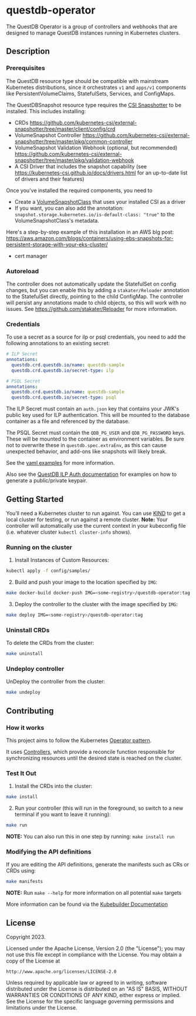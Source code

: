 # questdb-operator

The QuestDB Operator is a group of controllers and webhooks that are designed to manage QuestDB instances running in Kubernetes clusters.

## Description

### Prerequisites

The QuestDB resource type should be compatible with mainstream Kubernetes distributions, since it orchestrates `v1` and `apps/v1` components like PersistentVolumeClaims, StatefulSets, Services, and ConfigMaps.

The QuestDBSnapshot resource type requires the [CSI Snapshotter](https://github.com/kubernetes-csi/external-snapshotter) to be installed. This includes installing:
- CRDs <https://github.com/kubernetes-csi/external-snapshotter/tree/master/client/config/crd>
- VolumeSnapshot Controller <https://github.com/kubernetes-csi/external-snapshotter/tree/master/pkg/common-controller>
- VolumeSnapshot Validation Webhook (optional, but recommended) <https://github.com/kubernetes-csi/external-snapshotter/tree/master/pkg/validation-webhook>
- A CSI Driver that includes the snapshot capability (see <https://kubernetes-csi.github.io/docs/drivers.html> for an up-to-date list of drivers and their features)

Once you've installed the required components, you need to
- Create a [VolumeSnapshotClass](https://kubernetes.io/docs/concepts/storage/volume-snapshot-classes/) that uses your installed CSI as a driver
- If you want, you can also add the annotation: `snapshot.storage.kubernetes.io/is-default-class: "true"` to the VolumeSnapshotClass's metadata.

Here's a step-by-step example of this installation in an AWS blg post:
<https://aws.amazon.com/blogs/containers/using-ebs-snapshots-for-persistent-storage-with-your-eks-cluster/>

- cert manager

### Autoreload

The controller does not automatically update the StatefulSet on config changes, but you can enable this by adding
a `stakater/Reloader` annotation to the StatefulSet directly, pointing to the child ConfigMap. The controller will persist any annotations made to child objects, so this will work with no issues. See <https://github.com/stakater/Reloader> for more information.

### Credentials

To use a secret as a source for ilp or psql credentials, you need to add the following annotations to an existing secret:

```yaml
# ILP Secret
annotations:
  questdb.crd.questdb.io/name: questdb-sample
  questdb.crd.questdb.io/secret-type: ilp

# PSQL Secret
annotations:
  questdb.crd.questdb.io/name: questdb-sample
  questdb.crd.questdb.io/secret-type: psql
```

The ILP Secret must contain an `auth.json` key that contains your JWK's public key used for ILP authentication. This will be mounted to the database container as a file and referenced by the database.

The PSQL Secret must contain the `QDB_PG_USER` and `QDB_PG_PASSWORD` keys. These will be mounted to the container as environment variables. Be sure not to overwrite these in `questdb.spec.extraEnv`, as this can cause unexpected behavior, and add-ons like snapshots will likely break.

See the [yaml examples](config/samples/secrets.yaml) for more information.

Also see the [QuestDB ILP Auth documentation](https://questdb.io/docs/reference/api/ilp/authenticate/) for examples on how to generate a public/private keypair.

## Getting Started
You’ll need a Kubernetes cluster to run against. You can use [KIND](https://sigs.k8s.io/kind) to get a local cluster for testing, or run against a remote cluster.
**Note:** Your controller will automatically use the current context in your kubeconfig file (i.e. whatever cluster `kubectl cluster-info` shows).

### Running on the cluster
1. Install Instances of Custom Resources:

```sh
kubectl apply -f config/samples/
```

2. Build and push your image to the location specified by `IMG`:

```sh
make docker-build docker-push IMG=<some-registry>/questdb-operator:tag
```

3. Deploy the controller to the cluster with the image specified by `IMG`:

```sh
make deploy IMG=<some-registry>/questdb-operator:tag
```

### Uninstall CRDs
To delete the CRDs from the cluster:

```sh
make uninstall
```

### Undeploy controller
UnDeploy the controller from the cluster:

```sh
make undeploy
```

## Contributing

### How it works
This project aims to follow the Kubernetes [Operator pattern](https://kubernetes.io/docs/concepts/extend-kubernetes/operator/).

It uses [Controllers](https://kubernetes.io/docs/concepts/architecture/controller/),
which provide a reconcile function responsible for synchronizing resources until the desired state is reached on the cluster.

### Test It Out
1. Install the CRDs into the cluster:

```sh
make install
```

2. Run your controller (this will run in the foreground, so switch to a new terminal if you want to leave it running):

```sh
make run
```

**NOTE:** You can also run this in one step by running: `make install run`

### Modifying the API definitions
If you are editing the API definitions, generate the manifests such as CRs or CRDs using:

```sh
make manifests
```

**NOTE:** Run `make --help` for more information on all potential `make` targets

More information can be found via the [Kubebuilder Documentation](https://book.kubebuilder.io/introduction.html)

## License

Copyright 2023.

Licensed under the Apache License, Version 2.0 (the "License");
you may not use this file except in compliance with the License.
You may obtain a copy of the License at

    http://www.apache.org/licenses/LICENSE-2.0

Unless required by applicable law or agreed to in writing, software
distributed under the License is distributed on an "AS IS" BASIS,
WITHOUT WARRANTIES OR CONDITIONS OF ANY KIND, either express or implied.
See the License for the specific language governing permissions and
limitations under the License.
